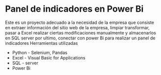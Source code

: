 # Panel de indicadores en Power Bi
Este es un proyecto adecuado a la necesidad de la empresa que consiste en extraer información del sitio web de la empresa, limpiar transformar, 
pasar a Excel realizar ciertas modificaciones manualmente y almacenarlos en SQL server por ultimo, conectar con power Bi para realizar un panel de indicadores
Herramientas utilizadas
- Python - Selenium, Pandas
- Excel - Visual Basic for Applications
- SQL - server
- Power Bi

